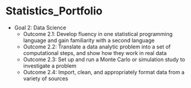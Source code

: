 # Statistics_Portfolio
- Goal 2: Data Science
  + Outcome 2.1: Develop fluency in one statistical programming language and gain familiarity with a second language
  + Outcome 2.2: Translate a data analytic problem into a set of computational steps, and show how they work in real data
  + Outcome 2.3: Set up and run a Monte Carlo or simulation study to investigate a problem
  + Outcome 2.4: Import, clean, and appropriately format data from a variety of sources
